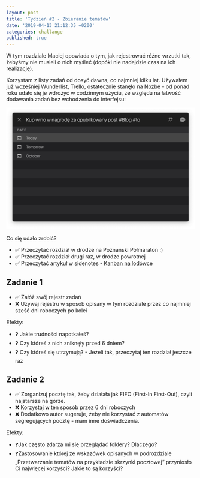 ```yaml
---
layout: post
title: 'Tydzień #2 - Zbieranie tematów'
date: '2019-04-13 21:12:35 +0200'
categories: challange
published: true
---
```


W tym rozdziale Maciej opowiada o tym, jak rejestrować różne wrzutki tak, żebyśmy nie musieli o nich myśleć (dopóki nie nadejdzie czas na ich realizację).

Korzystam z listy zadań od dosyć dawna, co najmniej kilku lat. Używałem już wcześniej Wunderlist, Trello, ostatecznie stanęło na [Nozbe][nozbe] - od ponad roku udało się je wdrożyć w codzinnym użyciu, ze względu na łatwość dodawania zadań bez wchodzenia do interfejsu:

![Nozbe task popup](/assets/nozbe-task-popup.png)

Co się udało zrobić?
* ✅ Przeczytać rozdział w drodze na Poznański Półmaraton :)
* ✅ Przeczytać rozdział drugi raz, w drodze powrotnej 
* ✅ Przeczytać artykuł w sidenotes - [Kanban na lodówce][gtp-kanban-lodowka]


## Zadanie 1

* ✅ Załóż swój rejestr zadań
* ❌ Używaj rejestru w sposób opisany w tym rozdziale przez co najmniej sześć dni roboczych po kolei

Efekty:
* ❓ Jakie trudności napotkałeś?
* ❓ Czy któreś z nich zniknęły przed 6 dniem?
* ❓ Czy któreś się utrzymują? - Jeżeli tak, przeczytaj ten rozdział jeszcze raz

## Zadanie 2

* ✅ Zorganizuj pocztę tak, żeby działała jak FIFO (First-In First-Out), czyli najstarsze na górze.
* ❌ Korzystaj w ten sposób przez 6 dni roboczych 
* ❌ Dodatkowo autor sugeruje, żeby nie korzystać z automatów segregujących pocztę - mam inne doświadczenia.

Efekty:
* ❓Jak często zdarza mi się przeglądać foldery? Dlaczego?
* ❓Zastosowanie której ze wskazówek opisanych w podrozdziale „Przetwarzanie tematów na przykładzie skrzynki pocztowej” przyniosło Ci najwięcej korzyści? Jakie to są korzyści?

[nozbe]: https://nozbe.com/]
[gtp-kanban-lodowka]: https://www.michalbartyzel.pl/2013/06/kanban-na-lodowce.html